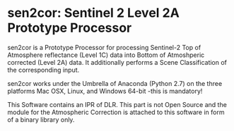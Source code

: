 sen2cor: Sentinel 2 Level 2A Prototype Processor 
=================================================================================

sen2cor is a Prototype Processor for processing Sentinel-2 Top of Atmosphere
reflectance (Level 1C) data into Bottom of Atmoshperic corrected (Level 2A) data.
It additionally performs a Scene Classification of the corresponding input.

sen2cor works under the Umbrella of Anaconda (Python 2.7)
on the three platforms Mac OSX, Linux, and Windows 64-bit -this is mandatory!

This Software contains an IPR of DLR. This part is not Open Source and the
module for the Atmospheric Correction is attached to this software in form
of a binary library only.
